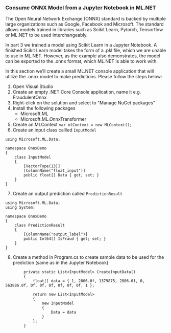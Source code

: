 ### Consume ONNX Model from a Jupyter Notebook in ML.NET
The Open Neural Network Exchange (ONNX) standard is backed by multiple large organizations such as Google, Facebook and Microsoft.
The standard allows models trained in libraries such as Scikit Learn, Pytorch, Tensorflow or ML.NET to be used interchangeably.

In part 3 we trained a model using Scikit Learn in a Jupyter Notebook. A finished Scikit Learn model takes the form of a .pkl file, which we are unable to use in ML.NET. However, as the example also demonstrates, the model can be exported to the .onnx format, which ML.NET is able to work with.

In this section we'll create a small ML.NET console application that will utilize the .onnx model to make predictions.
Please follow the steps below: 

1. Open Visual Studio
2. Create an empty .NET Core Console application, name it e.g. FraudulentOnnx
3. Right-click on the solution and select to "Manage NuGet packages"
4. Install the following packages
   - Microsoft.ML
   - Microsoft.ML.OnnxTransformer
5. Create an MLContext
    `var mlContext = new MLContext();`
6. Create an input class callled `InputModel`
```
using Microsoft.ML.Data;

namespace OnnxDemo
{
    class InputModel
    {
        [VectorType(13)]
        [ColumnName("float_input")]
        public float[] Data { get; set; }
    }
}
```
7. Create an output prediction called `PredictionResult`
```
using Microsoft.ML.Data;
using System;

namespace OnnxDemo
{
    class PredictionResult
    {
        [ColumnName("output_label")]
        public Int64[] IsFraud { get; set; }
    }
}
```
8. Create a method in Program.cs to create sample data to be used for the prediction (same as in the Jupyter Notebook)
```
        private static List<InputModel> CreateInputData()
        {
            float[] data = { 1, 2806.0f, 1379875, 2806.0f, 0, 563886.0f, 0f, 0f, 0f, 0f, 0f, 0f, 1 };

            return new List<InputModel>
            {
                new InputModel
                {
                    Data = data
                }
            };
        }
```
